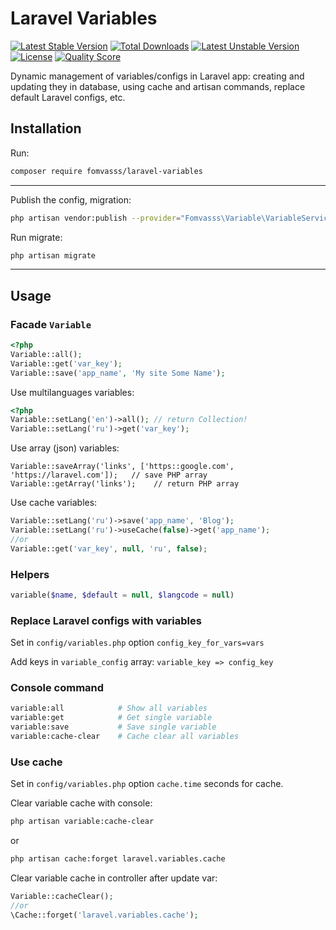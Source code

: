 # Laravel Variables

[![Latest Stable Version](https://poser.pugx.org/fomvasss/laravel-variables/v/stable)](https://packagist.org/packages/fomvasss/laravel-variables)
[![Total Downloads](https://poser.pugx.org/fomvasss/laravel-variables/downloads)](https://packagist.org/packages/fomvasss/laravel-variables)
[![Latest Unstable Version](https://poser.pugx.org/fomvasss/laravel-variables/v/unstable)](https://packagist.org/packages/fomvasss/laravel-variables)
[![License](https://poser.pugx.org/fomvasss/laravel-variables/license)](https://packagist.org/packages/fomvasss/laravel-variables)
[![Quality Score](https://img.shields.io/scrutinizer/g/fomvasss/laravel-variables.svg?style=flat-square)](https://scrutinizer-ci.com/g/fomvasss/laravel-variables)

Dynamic management of variables/configs in Laravel app: creating and updating they in database, using cache and artisan commands, replace default Laravel configs, etc.

## Installation
Run:
```bash
composer require fomvasss/laravel-variables
```
---

Publish the config, migration:
```bash
php artisan vendor:publish --provider="Fomvasss\Variable\VariableServiceProvider"
```

Run migrate:
```bash
php artisan migrate
```

---
## Usage

### Facade `Variable`

```php
<?php
Variable::all();
Variable::get('var_key');
Variable::save('app_name', 'My site Some Name');
```

Use multilanguages variables:
```php
<?php
Variable::setLang('en')->all(); // return Collection!
Variable::setLang('ru')->get('var_key');
```

Use array (json) variables:
```
Variable::saveArray('links', ['https::google.com', 'https://laravel.com']);   // save PHP array
Variable::getArray('links');    // return PHP array
```

Use cache variables:
```php
Variable::setLang('ru')->save('app_name', 'Blog');
Variable::setLang('ru')->useCache(false)->get('app_name');
//or
Variable::get('var_key', null, 'ru', false);
```

### Helpers
```php
variable($name, $default = null, $langcode = null)
```


### Replace Laravel configs with variables

Set in `config/variables.php` option `config_key_for_vars=vars`

Add keys in `variable_config` array: `variable_key => config_key`

### Console command
```bash
variable:all            # Show all variables
variable:get            # Get single variable
variable:save           # Save single variable
variable:cache-clear    # Cache clear all variables
```

### Use cache
Set in `config/variables.php` option `cache.time` seconds for cache.

Clear variable cache with console:
```bash
php artisan variable:cache-clear
```
or
```bash
php artisan cache:forget laravel.variables.cache
```

Clear variable cache in controller after update var:
```php
Variable::cacheClear();
//or
\Cache::forget('laravel.variables.cache');
```
